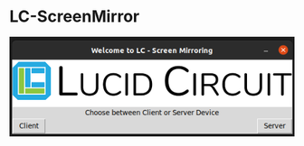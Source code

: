 # LC-ScreenMirror
<img src = https://github.com/naimulhq/LC-ScreenMirror/blob/main/LCWelcomeScreen.png>
